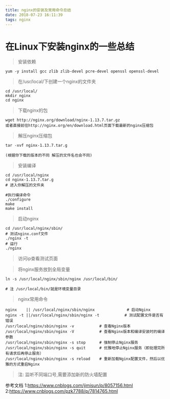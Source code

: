 ```yaml
---
title: nginx的安装及常用命令总结
date: 2018-07-23 16:11:39
tags: nginx
---
```


# 在Linux下安装nginx的一些总结

> 安装依赖
```
yum -y install gcc zlib zlib-devel pcre-devel openssl openssl-devel
```
<!-- more -->

> 在/usr/local/下创建一个nginx的文件夹


```
cd /usr/local/
mkdir nginx
cd nginx
```

>下载nginx的包
```
wget http://nginx.org/download/nginx-1.13.7.tar.gz
或者直接前往http://nginx.org/en/download.html页面下载最新的nginx压缩包
```

> 解压nginx压缩包
```
tar -xvf nginx-1.13.7.tar.g

(根据你下载的版本的不同 解压的文件名也会不同)
```

> 安装编译

```
cd /usr/local/nginx
cd nginx-1.13.7.tar.g
# 进入你解压的文件夹

#执行编译命令
./configure
make
make install
```

> 启动nginx
```
cd /usr/local/nginx/sbin/
# 测试nginx.conf文件
./nginx -t
# 运行
./nginx
```
> 访问ip查看测试页面

> 将nginx服务放到全局变量

```
ln -s /usr/local/nginx/sbin/nginx /usr/local/bin/

# 注 /usr/local/bin/就是环境变量目录
```

> nginx常用命令
```
nginx    || /usr/local/nginx/sbin/nginx              # 启动Nginx
nginx -t ||/usr/local/nginx/sbin/nginx -t           # 测试配置文件是否有错误
/usr/local/nginx/sbin/nginx -v           # 查看Nginx版本
/usr/local/nginx/sbin/nginx -V           # 查看Nginx版本和编译安装时的编译参数
/usr/local/nginx/sbin/nginx -s stop      # 强制停止Nginx服务
/usr/local/nginx/sbin/nginx -s quit      # 优雅地停止Nginx服务（即处理完所有请求后再停止服务）
/usr/local/nginx/sbin/nginx -s reload    # 重新加载Nginx配置文件，然后以优雅的方式重启Nginx
```

> 注: 监听不同端口号,需要添加新的防火墙配置

参考文档
1:https://www.cnblogs.com/jimisun/p/8057156.html
2:https://www.cnblogs.com/pzk7788/p/7814765.html